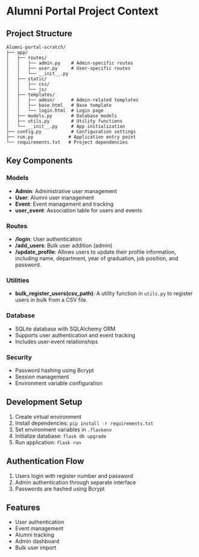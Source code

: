 # Alumni Portal Project Context

## Project Structure

```
Alumni-portal-scratch/
├── app/
│   ├── routes/
│   │   ├── admin.py    # Admin-specific routes
│   │   ├── user.py     # User-specific routes
│   │   └── __init__.py
│   ├── static/
│   │   ├── css/
│   │   └── js/
│   ├── templates/
│   │   ├── admin/      # Admin-related templates
│   │   ├── base.html   # Base template
│   │   └── login.html  # Login page
│   ├── models.py       # Database models
│   ├── utils.py        # Utility functions
│   └── __init__.py     # App initialization
├── config.py           # Configuration settings
├── run.py             # Application entry point
└── requirements.txt   # Project dependencies
```

## Key Components

### Models

-   **Admin**: Administrative user management
-   **User**: Alumni user management
-   **Event**: Event management and tracking
-   **user_event**: Association table for users and events

### Routes

-   **/login**: User authentication
-   **/add_users**: Bulk user addition (admin)
-   **/update_profile**: Allows users to update their profile information, including name, department, year of graduation, job position, and password.

### Utilities

-   **bulk_register_users(csv_path)**: A utility function in `utils.py` to register users in bulk from a CSV file.

### Database

-   SQLite database with SQLAlchemy ORM
-   Supports user authentication and event tracking
-   Includes user-event relationships

### Security

-   Password hashing using Bcrypt
-   Session management
-   Environment variable configuration

## Development Setup

1. Create virtual environment
2. Install dependencies: `pip install -r requirements.txt`
3. Set environment variables in `.flaskenv`
4. Initialize database: `flask db upgrade`
5. Run application: `flask run`

## Authentication Flow

1. Users login with register number and password
2. Admin authentication through separate interface
3. Passwords are hashed using Bcrypt

## Features

-   User authentication
-   Event management
-   Alumni tracking
-   Admin dashboard
-   Bulk user import
